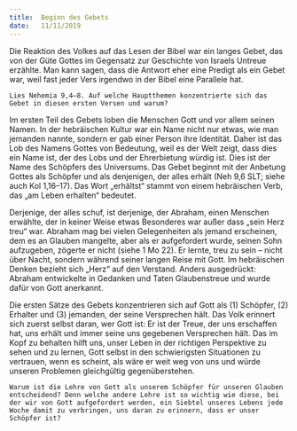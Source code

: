 ```yaml
---
title:  Beginn des Gebets
date:   11/11/2019
---
```


Die Reaktion des Volkes auf das Lesen der Bibel war ein langes Gebet, das von der Güte Gottes im Gegensatz zur Geschichte von Israels Untreue erzählte. Man kann sagen, dass die Antwort eher eine Predigt als ein Gebet war, weil fast jeder Vers irgendwo in der Bibel eine Parallele hat.

`Lies Nehemia 9,4–8. Auf welche Hauptthemen konzentrierte sich das Gebet in diesen ersten Versen und warum?`

Im ersten Teil des Gebets loben die Menschen Gott und vor allem seinen Namen. In der hebräischen Kultur war ein Name nicht nur etwas, wie man jemanden nannte, sondern er gab einer Person ihre Identität. Daher ist das Lob des Namens Gottes von Bedeutung, weil es der Welt zeigt, dass dies ein Name ist, der des Lobs und der Ehrerbietung würdig ist. Dies ist der Name des Schöpfers des Universums. Das Gebet beginnt mit der Anbetung Gottes als Schöpfer und als denjenigen, der alles erhält (Neh 9,6 SLT; siehe auch Kol 1,16–17). Das Wort „erhältst“ stammt von einem hebräischen Verb, das „am Leben erhalten“ bedeutet.

Derjenige, der alles schuf, ist derjenige, der Abraham, einen Menschen erwählte, der in keiner Weise etwas Besonderes war außer dass „sein Herz treu“ war. Abraham mag bei vielen Gelegenheiten als jemand erscheinen, dem es an Glauben mangelte, aber als er aufgefordert wurde, seinen Sohn aufzugeben, zögerte er nicht (siehe 1 Mo 22). Er lernte, treu zu sein – nicht über Nacht, sondern während seiner langen Reise mit Gott. Im hebräischen Denken bezieht sich „Herz“ auf den Verstand. Anders ausgedrückt: Abraham entwickelte in Gedanken und Taten Glaubenstreue und wurde dafür von Gott anerkannt.

Die ersten Sätze des Gebets konzentrieren sich auf Gott als (1) Schöpfer, (2) Erhalter und (3) jemanden, der seine Versprechen hält. Das Volk erinnert sich zuerst selbst daran, wer Gott ist: Er ist der Treue, der uns erschaffen hat, uns erhält und immer seine uns gegebenen Versprechen hält. Das im Kopf zu behalten hilft uns, unser Leben in der richtigen Perspektive zu sehen und zu lernen, Gott selbst in den schwierigsten Situationen zu vertrauen, wenn es scheint, als wäre er weit weg von uns und würde unseren Problemen gleichgültig gegenüberstehen.

`Warum ist die Lehre von Gott als unserem Schöpfer für unseren Glauben entscheidend? Denn welche andere Lehre ist so wichtig wie diese, bei der wir von Gott aufgefordert werden, ein Siebtel unseres Lebens jede Woche damit zu verbringen, uns daran zu erinnern, dass er unser Schöpfer ist?`

